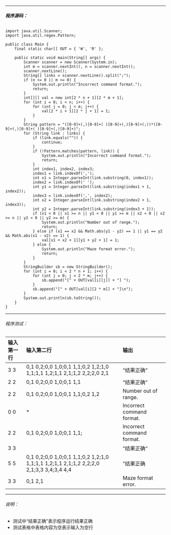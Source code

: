 
---

###### **程序源码：**

```
import java.util.Scanner;
import java.util.regex.Pattern;

public class Main {
    final static char[] OUT = { 'W', 'R' };

    public static void main(String[] args) {
        Scanner scanner = new Scanner(System.in);
        int m = scanner.nextInt(), n = scanner.nextInt();
        scanner.nextLine();
        String[] links = scanner.nextLine().split(";");
        if (n <= 0 || m <= 0) {
            System.out.println("Incorrect command format.");
            return;
        }
        int[][] val = new int[2 * n + 1][2 * m + 1];
        for (int i = 0; i < n; i++) {
            for (int j = 0; j < m; j++) {
                val[2 * i + 1][2 * j + 1] = 1;
            }
        }
        String pattern = "([0-9]+(,)[0-9]+( )[0-9]+(,)[0-9]+(;))*([0-9]+(,)[0-9]+( )[0-9]+(,)[0-9]+)";
        for (String link : links) {
            if (link.equals("")) {
                continue;
            }
            if (!Pattern.matches(pattern, link)) {
                System.out.println("Incorrect command format.");
                return;
            }
            int index1, index2, index3;
            index1 = link.indexOf(',');
            int x1 = Integer.parseInt(link.substring(0, index1));
            index2 = link.indexOf(' ');
            int y1 = Integer.parseInt(link.substring(index1 + 1, index2));
            index3 = link.indexOf(',', index2);
            int x2 = Integer.parseInt(link.substring(index2 + 1, index3));
            int y2 = Integer.parseInt(link.substring(index3 + 1));
            if (x1 < 0 || x1 >= n || y1 < 0 || y1 >= m || x2 < 0 || x2 >= n || y2 < 0 || y2 >= m) {
                System.out.println("Number out of range.");
                return;
            } else if (x1 == x2 && Math.abs(y1 - y2) == 1 || y1 == y2 && Math.abs(x1 - x2) == 1) {
                val[x1 + x2 + 1][y1 + y2 + 1] = 1;
            } else {
                System.out.println("Maze format error.");
                return;
            }
        }
        StringBuilder sb = new StringBuilder();
        for (int i = 0; i < 2 * n + 1; i++) {
            for (int j = 0; j < 2 * m; j++) {
                sb.append("[" + OUT[val[i][j]] + "] ");
            }
            sb.append("[" + OUT[val[i][2 * m]] + "]\n");
        }
        System.out.println(sb.toString());
    }
}
```

---

###### 程序测试：

| 输入第一行 | 输入第二行 | 输出 |
| :--- | :--- | :--- |
| 3 3 | 0,1 0,2;0,0 1,0;0,1 1,1;0,2 1,2;1,0 1,1;1,1 1,2;1,1 2,1;1,2 2,2;2,0 2,1 | “结果正确” |
| 2 2 | 0,1 0,2;0,0 1,0;0,1 1,1 | “结果正确” |
| 2 2 | 0,1 0,2;0,0 1,0;0,1 1,1;0,2 1,2 | Number out of range. |
| 0 0 | \* | Incorrect command format. |
| 2 2 | 0,1 0,2;0,0 1,0;0,1 1,1; | Incorrect command format​. |
| 3 3 |  | ”结果正确“ |
| 5 5 | 0,1 0,2;0,0 1,0;0,1 1,1;0,2 1,2;1,0 1,1;1,1 1,2;1,1 2,1;1,2 2,2;2,0 2,1;3,3 3,4;3,4 4,4 | ”结果正确 |
| 3 3 | 0,1 2,1 | Maze format error. |

---

###### 说明：

* 测试中“结果正确”表示程序运行结果正确
* 测试表格中表格内容为空表示输入为空行



